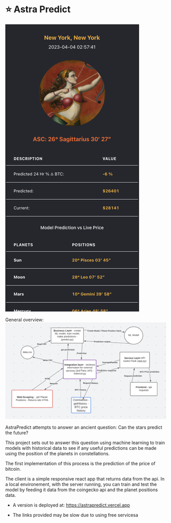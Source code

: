 # ⭐ Astra Predict

![My Image](./src/assets/screen.png)

General overview:
![My Image](./src/assets/schema.png)

AstraPredict attempts to answer an ancient question:
Can the stars predict the future?

This project sets out to answer this question using machine learning to train models with historical data to see if any useful predictions can be made using the position of the planets in constellations.

The first implementation of this process is the prediction of the price of bitcoin.

The client is a simple responsive react app that returns data from the api. In a local environement, with the server running, you can train and test the model by feeding it data from the coingecko api and the planet positions data.

- A version is deployed at: https://astrapredict.vercel.app

- The links provided may be slow due to using free servicesa
